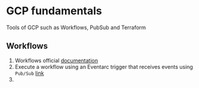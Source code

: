 # GCP fundamentals
Tools of GCP such as Workflows, PubSub and Terraform

## Workflows

1. Workflows official [documentation](https://cloud.google.com/workflows/docs)
2. Execute a workflow using an Eventarc trigger that receives events using ``Pub/Sub`` [link](https://cloud.google.com/eventarc/docs/workflows/quickstart-pubsub)
2. 
